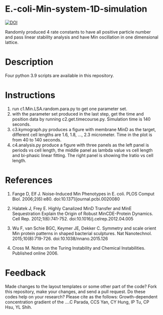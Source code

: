 # E.-coli-Min-system-1D-simulation
[![DOI](https://zenodo.org/badge/660496460.svg)](https://zenodo.org/badge/latestdoi/660496460)

Randomly produced 4 rate constants to have all positive particle number and pass linear stability analysis and have Min oscillation in one dimensional lattice.

# Description

Four python 3.9 scripts are available in this repository.

# Instructions

1. run c1.Min.LSA.random.para.py to get one parameter set.
2. with the parameter set produced in the last step, get the time and position data by running c2.get.timecourse.py. Simulation time is 140 seconds.
3. c3.kymograph.py produces a figure with membrane MinD as the target, different cell lengths are 1.6, 1.8, ..., 2.3 micrometer. Time in the plot is from 40 to 140 seconds.
4. c4.analysis.py produce a figure with three panels as the left panel is periods vs cell length, the middle panel as lambda value vs cell length and bi-phasic linear fitting. The right panel is showing the Iratio vs cell length.

# References

1.  Fange D, Elf J. Noise-Induced Min Phenotypes in E. coli. PLOS Comput Biol. 2006;2(6):e80. doi:10.1371/journal.pcbi.0020080

2.	Halatek J, Frey E. Highly Canalized MinD Transfer and MinE Sequestration Explain the Origin of Robust MinCDE-Protein Dynamics. Cell Rep. 2012;1(6):741-752. doi:10.1016/j.celrep.2012.04.005

3.	Wu F, van Schie BGC, Keymer JE, Dekker C. Symmetry and scale orient Min protein patterns in shaped bacterial sculptures. Nat Nanotechnol. 2015;10(8):719-726. doi:10.1038/nnano.2015.126

4.	Cross M. Notes on the Turing Instability and Chemical Instabilities. Published online 2006.


# Feedback

Made changes to the layout templates or some other part of the code? Fork this repository, make your changes, and send a pull request.
Do these codes help on your research? Please cite as the follows: Growth-dependent concentration gradient of the ....C Parada, CCS Yan, CY Hung, IP Tu, CP Hsu, YL Shih.
